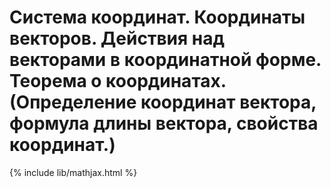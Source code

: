 # Система координат. Координаты векторов. Действия над векторами в координатной форме. Теорема о координатах. (Определение координат вектора, формула длины вектора, свойства координат.)

{% include lib/mathjax.html %}